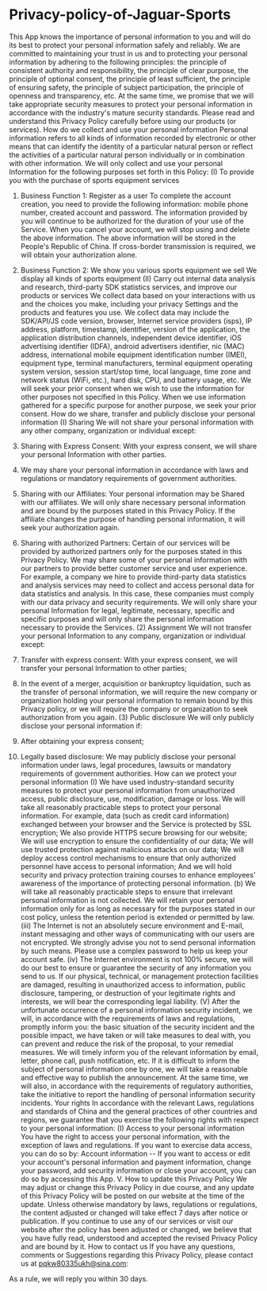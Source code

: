 # Privacy-policy-of-Jaguar-Sports
This App knows the importance of personal information to you and will do its best to protect your personal information safely and reliably. We are committed to maintaining your trust in us and to protecting your personal information by adhering to the following principles: the principle of consistent authority and responsibility, the principle of clear purpose, the principle of optional consent, the principle of least sufficient, the principle of ensuring safety, the principle of subject participation, the principle of openness and transparency, etc. At the same time, we promise that we will take appropriate security measures to protect your personal information in accordance with the industry's mature security standards. Please read and understand this Privacy Policy carefully before using our products (or services).
How do we collect and use your personal information
Personal information refers to all kinds of information recorded by electronic or other means that can identify the identity of a particular natural person or reflect the activities of a particular natural person individually or in combination with other information. We will only collect and use your personal Information for the following purposes set forth in this Policy:
(I) To provide you with the purchase of sports equipment services
1. Business Function 1: Register as a user
To complete the account creation, you need to provide the following information: mobile phone number, created account and password.
The information provided by you will continue to be authorized for the duration of your use of the Service. When you cancel your account, we will stop using and delete the above information.
The above information will be stored in the People's Republic of China. If cross-border transmission is required, we will obtain your authorization alone.
2. Business Function 2: We show you various sports equipment we sell
We display all kinds of sports equipment
(II) Carry out internal data analysis and research, third-party SDK statistics services, and improve our products or services
We collect data based on your interactions with us and the choices you make, including your privacy Settings and the products and features you use. We collect data may include the SDK/API/JS code version, browser, Internet service providers (isps), IP address, platform, timestamp, identifier, version of the application, the application distribution channels, independent device identifier, iOS advertising identifier (IDFA), android advertisers identifier, nic (MAC) address, international mobile equipment identification number (IMEI), equipment type, terminal manufacturers, terminal equipment operating system version, session start/stop time, local language, time zone and network status (WiFi, etc.), hard disk, CPU, and battery usage, etc.
We will seek your prior consent when we wish to use the information for other purposes not specified in this Policy.
When we use information gathered for a specific purpose for another purpose, we seek your prior consent.
How do we share, transfer and publicly disclose your personal information
(I) Sharing
We will not share your personal information with any other company, organization or individual except:
1. Sharing with Express Consent: With your express consent, we will share your personal Information with other parties.
2. We may share your personal information in accordance with laws and regulations or mandatory requirements of government authorities.
3. Sharing with our Affiliates: Your personal information may be Shared with our affiliates. We will only share necessary personal information and are bound by the purposes stated in this Privacy Policy. If the affiliate changes the purpose of handling personal information, it will seek your authorization again.

4. Sharing with authorized Partners: Certain of our services will be provided by authorized partners only for the purposes stated in this Privacy Policy. We may share some of your personal information with our partners to provide better customer service and user experience. For example, a company we hire to provide third-party data statistics and analysis services may need to collect and access personal data for data statistics and analysis. In this case, these companies must comply with our data privacy and security requirements. We will only share your personal Information for legal, legitimate, necessary, specific and specific purposes and will only share the personal information necessary to provide the Services.
(2) Assignment
We will not transfer your personal Information to any company, organization or individual except:
1. Transfer with express consent: With your express consent, we will transfer your personal Information to other parties;
2. In the event of a merger, acquisition or bankruptcy liquidation, such as the transfer of personal information, we will require the new company or organization holding your personal information to remain bound by this Privacy policy, or we will require the company or organization to seek authorization from you again.
(3) Public disclosure
We will only publicly disclose your personal information if:
1. After obtaining your express consent;
2. Legally based disclosure: We may publicly disclose your personal information under laws, legal procedures, lawsuits or mandatory requirements of government authorities.
How can we protect your personal information
(I) We have used industry-standard security measures to protect your personal information from unauthorized access, public disclosure, use, modification, damage or loss. We will take all reasonably practicable steps to protect your personal information. For example, data (such as credit card information) exchanged between your browser and the Service is protected by SSL encryption; We also provide HTTPS secure browsing for our website; We will use encryption to ensure the confidentiality of our data; We will use trusted protection against malicious attacks on our data; We will deploy access control mechanisms to ensure that only authorized personnel have access to personal information; And we will hold security and privacy protection training courses to enhance employees' awareness of the importance of protecting personal information.
(b) We will take all reasonably practicable steps to ensure that irrelevant personal information is not collected. We will retain your personal information only for as long as necessary for the purposes stated in our cost policy, unless the retention period is extended or permitted by law.
(iii) The Internet is not an absolutely secure environment and E-mail, instant messaging and other ways of communicating with our users are not encrypted. We strongly advise you not to send personal information by such means. Please use a complex password to help us keep your account safe.
(iv) The Internet environment is not 100% secure, we will do our best to ensure or guarantee the security of any information you send to us. If our physical, technical, or management protection facilities are damaged, resulting in unauthorized access to information, public disclosure, tampering, or destruction of your legitimate rights and interests, we will bear the corresponding legal liability.
(V) After the unfortunate occurrence of a personal information security incident, we will, in accordance with the requirements of laws and regulations, promptly inform you: the basic situation of the security incident and the possible impact, we have taken or will take measures to deal with, you can prevent and reduce the risk of the proposal, to your remedial measures. We will timely inform you of the relevant information by email, letter, phone call, push notification, etc. If it is difficult to inform the subject of personal information one by one, we will take a reasonable and effective way to publish the announcement.
At the same time, we will also, in accordance with the requirements of regulatory authorities, take the initiative to report the handling of personal information security incidents.
Your rights
In accordance with the relevant Laws, regulations and standards of China and the general practices of other countries and regions, we guarantee that you exercise the following rights with respect to your personal information:
(I) Access to your personal information
You have the right to access your personal information, with the exception of laws and regulations. If you want to exercise data access, you can do so by:
Account information -- If you want to access or edit your account's personal information and payment information, change your password, add security information or close your account, you can do so by accessing this App.
V. How to update this Privacy Policy
We may adjust or change this Privacy Policy in due course, and any update of this Privacy Policy will be posted on our website at the time of the update. Unless otherwise mandatory by laws, regulations or regulations, the content adjusted or changed will take effect 7 days after notice or publication. If you continue to use any of our services or visit our website after the policy has been adjusted or changed, we believe that you have fully read, understood and accepted the revised Privacy Policy and are bound by it.
How to contact us
If you have any questions, comments or Suggestions regarding this Privacy Policy, please contact us at pqkw80335ukh@sina.com:

As a rule, we will reply you within 30 days.
